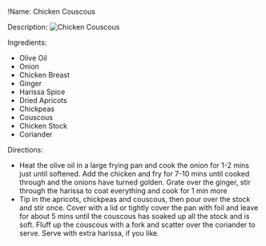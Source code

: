 !Name: Chicken Couscous

Description:
![Chicken Couscous](https://www.themealdb.com/images/media/meals/qxytrx1511304021.jpg "Chicken Couscous")

Ingredients:
- Olive Oil
- Onion
- Chicken Breast
- Ginger
- Harissa Spice
- Dried Apricots
- Chickpeas
- Couscous
- Chicken Stock
- Coriander

Directions:
- Heat the olive oil in a large frying pan and cook the onion for 1-2 mins just until softened. Add the chicken and fry for 7-10 mins until cooked through and the onions have turned golden. Grate over the ginger, stir through the harissa to coat everything and cook for 1 min more
- Tip in the apricots, chickpeas and couscous, then pour over the stock and stir once. Cover with a lid or tightly cover the pan with foil and leave for about 5 mins until the couscous has soaked up all the stock and is soft. Fluff up the couscous with a fork and scatter over the coriander to serve. Serve with extra harissa, if you like.
